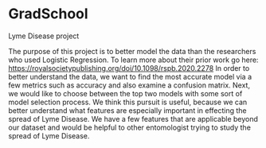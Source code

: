 # GradSchool
Lyme Disease project

The purpose of this project is to better model the data than the researchers who used Logistic Regression. To learn more about their prior work go here: 
https://royalsocietypublishing.org/doi/10.1098/rspb.2020.2278 
In order to better understand the data, we want to find the most accurate model via a few metrics such as accuracy and also examine a confusion matrix. 
Next, we would like to choose between the top two models with some sort of model selection process. We think this pursuit is useful, because we can better
understand what features are especially important in effecting the spread of Lyme Disease. We have a few features that are applicable beyond our dataset 
and would be helpful to other entomologist trying to study the spread of Lyme Disease. 
